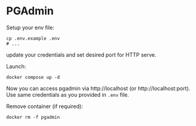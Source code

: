# PGAdmin

Setup your env file:
```
cp .env.example .env
# ...
```

update your credentials and set desired port for HTTP serve.

Launch:
```
docker compose up -d
```

Now you can access pgadmin via http://localhost (or http://localhost:port).
Use same credentials as you provided in `.env` file.


Remove container (if required):
```
docker rm -f pgadmin
```
